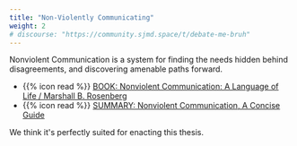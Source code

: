```yaml
---
title: "Non-Violently Communicating"
weight: 2
# discourse: "https://community.sjmd.space/t/debate-me-bruh"
---
```


Nonviolent Communication is a system for finding the needs hidden behind disagreements, and discovering amenable paths forward.

- {{% icon read %}} [BOOK: Nonviolent Communication: A Language of Life / Marshall B. Rosenberg](https://www.goodreads.com/book/show/71730.Nonviolent_Communication)
- {{% icon read %}} [SUMMARY: Nonviolent Communication, A Concise Guide](https://www.wanttoknow.info/inspiration/nonviolent_communication_summary_nvc)

We think it's perfectly suited for enacting this thesis.
